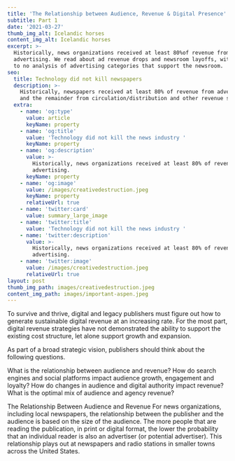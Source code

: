 ```yaml
---
title: 'The Relationship between Audience, Revenue & Digital Presence'
subtitle: Part 1
date: '2021-03-27'
thumb_img_alt: Icelandic horses
content_img_alt: Icelandic horses
excerpt: >-
  Historically, news organizations received at least 80%of revenue from
  advertising. We read about ad revenue drops and newsroom layoffs, with little
  to no analysis of advertising categories that support the newsroom.
seo:
  title: Technology did not kill newspapers
  description: >-
    Historically, newspapers received at least 80% of revenue from advertising
    and the remainder from circulation/distribution and other revenue sources
  extra:
    - name: 'og:type'
      value: article
      keyName: property
    - name: 'og:title'
      value: 'Technology did not kill the news industry '
      keyName: property
    - name: 'og:description'
      value: >-
        Historically, news organizations received at least 80% of revenue from
        advertising. 
      keyName: property
    - name: 'og:image'
      value: /images/creativedestruction.jpeg
      keyName: property
      relativeUrl: true
    - name: 'twitter:card'
      value: summary_large_image
    - name: 'twitter:title'
      value: 'Technology did not kill the news industry '
    - name: 'twitter:description'
      value: >-
        Historically, news organizations received at least 80% of revenue from
        advertising. 
    - name: 'twitter:image'
      value: /images/creativedestruction.jpeg
      relativeUrl: true
layout: post
thumb_img_path: images/creativedestruction.jpeg
content_img_path: images/important-aspen.jpeg
---
```

To survive and thrive, digital and legacy publishers must figure out how to generate sustainable digital revenue at an increasing rate.  For the most part, digital revenue strategies have not demonstrated the ability to support the existing cost structure, let alone support growth and expansion.

As part of a broad strategic vision, publishers should think about the following questions.

What is the relationship between audience and revenue?
How do search engines and social platforms impact audience growth, engagement and loyalty?
How do changes in audience and digital authority impact revenue?
What is the optimal mix of audience and agency revenue?

The Relationship Between Audience and Revenue
For news organizations, including local newspapers, the relationship between the publisher and the audience is based on the size of the audience.  The more people that are reading the publication, in print or digital format, the lower the probability that an individual reader is also an advertiser (or potential advertiser).  This relationship plays out at newspapers and radio stations in smaller towns across the United States.
